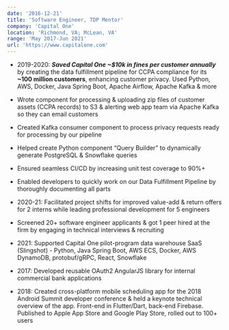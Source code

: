 ```yaml
---
date: '2016-12-21'
title: 'Software Engineer, TDP Mentor'
company: 'Capital One'
location: 'Richmond, VA; McLean, VA'
range: 'May 2017-Jun 2021'
url: 'https://www.capitalone.com'
---
```


- 2019-2020: **_Saved Capital One ~$10k in fines per customer annually_** by creating the data fulfillment pipeline for CCPA compliance for its **~100 million customers**, enhancing customer privacy. Used Python, AWS, Docker, Java Spring Boot, Apache Airflow, Apache Kafka & more
- Wrote component for processing & uploading zip files of customer assets (CCPA records) to S3 & alerting web app team via Apache Kafka so they can email customers
- Created Kafka consumer component to process privacy requests ready for processing by our pipeline
- Helped create Python component “Query Builder” to dynamically generate PostgreSQL & Snowflake queries
- Ensured seamless CI/CD by increasing unit test coverage to 90%+
- Enabled developers to quickly work on our Data Fulfillment Pipeline by thoroughly documenting all parts
- 2020-21: Facilitated project shifts for improved value-add & return offers for 2 interns while leading professional development for 5 engineers
- Screened 20+ software engineer applicants & got 1 peer hired at the firm by engaging in technical interviews & recruiting

- 2021: Supported Capital One pilot-program data warehouse SaaS (Slingshot) - Python, Java Spring Boot, AWS ECS, Docker, AWS DynamoDB, protobuf/gRPC, React, Snowflake

- 2017: Developed reusable OAuth2 AngularJS library for internal commercial bank applications
- 2018: Created cross-platform mobile scheduling app for the 2018 Android Summit developer conference & held a keynote technical overview of the app. Front-end in Flutter/Dart, back-end Firebase. Published to Apple App Store and Google Play Store, rolled out to 100+ users
